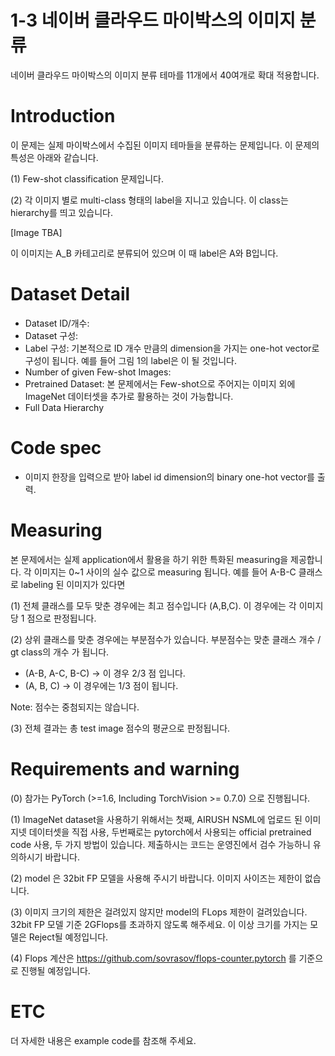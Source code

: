 # 1-3 네이버 클라우드 마이박스의 이미지 분류

네이버 클라우드 마이박스의 이미지 분류 테마를 11개에서 40여개로 확대 적용합니다.

# Introduction

이 문제는 실제 마이박스에서 수집된 이미지 테마들을 분류하는 문제입니다. 이 문제의 특성은 아래와 같습니다.

(1) Few-shot classification 문제입니다.

(2) 각 이미지 별로 multi-class 형태의 label을 지니고 있습니다. 이 class는 hierarchy를 띄고 있습니다.

[Image TBA]

이 이미지는 A_B 카테고리로 분류되어 있으며 이 때 label은 A와 B입니다.

# Dataset Detail
- Dataset ID/개수:
- Dataset 구성:
- Label 구성: 기본적으로 ID 개수 만큼의 dimension을 가지는 one-hot vector로 구성이 됩니다. 예를 들어 그림 1의 label은 이 될 것입니다.
- Number of given Few-shot Images:
- Pretrained Dataset: 본 문제에서는 Few-shot으로 주어지는 이미지 외에 ImageNet 데이터셋을 추가로 활용하는 것이 가능합니다.
- Full Data Hierarchy

# Code spec
- 이미지 한장을 입력으로 받아 label id dimension의 binary one-hot vector를 출력.

# Measuring

본 문제에서는 실제 application에서 활용을 하기 위한 특화된 measuring을 제공합니다. 각 이미지는 0~1 사이의 실수 값으로 measuring 됩니다.
예를 들어 A-B-C 클래스로 labeling 된 이미지가 있다면

(1) 전체 클래스를 모두 맞춘 경우에는 최고 점수입니다 (A,B,C). 이 경우에는 각 이미지당 1 점으로 판정됩니다.

(2) 상위 클래스를 맞춘 경우에는 부분점수가 있습니다. 부분점수는 맞춘 클래스 개수 / gt class의 개수 가 됩니다.

- (A-B, A-C, B-C) -> 이 경우 2/3 점 입니다.
- (A, B, C) -> 이 경우에는 1/3 점이 됩니다.

Note: 점수는 중첨되지는 않습니다.

(3) 전체 결과는 총 test image 점수의 평균으로 판정됩니다.

# Requirements and warning

(0) 참가는 PyTorch (>=1.6, Including TorchVision >= 0.7.0) 으로 진행됩니다.

(1) ImageNet dataset을 사용하기 위해서는 첫째, AIRUSH NSML에 업로드 된 이미지넷 데이터셋을 직접 사용, 두번째로는 pytorch에서 사용되는 official pretrained code 사용, 두 가지 방법이 있습니다. 제출하시는 코드는 운영진에서 검수 가능하니 유의하시기 바랍니다.

(2) model 은 32bit FP 모델을 사용해 주시기 바랍니다. 이미지 사이즈는 제한이 없습니다.

(3) 이미지 크기의 제한은 걸려있지 않지만 model의 FLops 제한이 걸려있습니다. 32bit FP 모델 기준 2GFlops를 초과하지 않도록 해주세요. 이 이상 크기를 가지는 모델은 Reject될 예정입니다.

(4) Flops 계산은 https://github.com/sovrasov/flops-counter.pytorch 를 기준으로 진행될 예정입니다.


# ETC

더 자세한 내용은 example code를 참조해 주세요.
